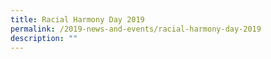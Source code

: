 ```yaml
---
title: Racial Harmony Day 2019
permalink: /2019-news-and-events/racial-harmony-day-2019
description: ""
---
```

